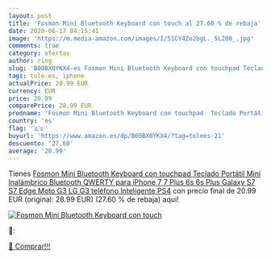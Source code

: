 ```yaml
---
layout: post
title: 'Fosmon Mini Bluetooth Keyboard con touch al 27.60 % de rebaja'
date: 2020-06-17 04:15:41
image: 'https://m.media-amazon.com/images/I/51CY4Zo2bgL._SL200_.jpg'
comments: true
category: ofertas
author: ring
slug: 'B00BX0YKX4-es Fosmon Mini Bluetooth Keyboard con touchpad Teclado...'
tags: tole.es, iphone
actualPrice: 20.99 EUR
currency: EUR
price: 20.99
comparePrice: 28.99 EUR
prodname: 'Fosmon Mini Bluetooth Keyboard con touchpad  Teclado Portátil Mini Inalámbrico Bluetooth QWERTY para iPhone 7  7 Plus  6s  6s Plus  Galaxy S7  S7 Edge  Moto G3  LG G3 teléfono Inteligente  PS4'
country: 'es'
flag: '🇪🇸'
buyurl: 'https://www.amazon.es/dp/B00BX0YKX4/?tag=tolees-21'
descuento: '27.60'
average: '20.99'
---
```


Tienes [Fosmon Mini Bluetooth Keyboard con touchpad  Teclado Portátil Mini Inalámbrico Bluetooth QWERTY para iPhone 7  7 Plus  6s  6s Plus  Galaxy S7  S7 Edge  Moto G3  LG G3 teléfono Inteligente  PS4](https://www.amazon.es/dp/B00BX0YKX4/?tag=tolees-21) con precio final de  20.99 EUR (original: 28.99 EUR) (27.60 %  de rebaja) aqui!

[![Fosmon Mini Bluetooth Keyboard con touch](https://m.media-amazon.com/images/I/51CY4Zo2bgL._SL200_.jpg)](https://www.amazon.es/dp/B00BX0YKX4/?tag=tolees-21)

🔎:


[🛒 Comprar!!!](https://www.amazon.es/dp/B00BX0YKX4/?tag=tolees-21)

